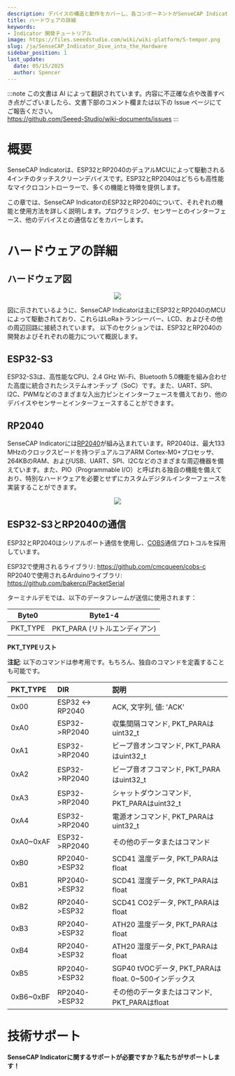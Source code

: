 ```yaml
---
description: デバイスの構造と動作をカバーし、各コンポーネントがSenseCAP Indicatorの全体的な機能にどのように貢献しているかを詳述します。
title: ハードウェアの詳細
keywords:
- Indicator 開発チュートリアル
image: https://files.seeedstudio.com/wiki/wiki-platform/S-tempor.png
slug: /ja/SenseCAP_Indicator_Dive_into_the_Hardware
sidebar_position: 1
last_update:
  date: 05/15/2025
  author: Spencer
---
```

:::note
この文書は AI によって翻訳されています。内容に不正確な点や改善すべき点がございましたら、文書下部のコメント欄または以下の Issue ページにてご報告ください。  
https://github.com/Seeed-Studio/wiki-documents/issues
:::

# **概要**

SenseCAP Indicatorは、ESP32とRP2040のデュアルMCUによって駆動される4インチのタッチスクリーンデバイスです。ESP32とRP2040はどちらも高性能なマイクロコントローラーで、多くの機能と特徴を提供します。

この章では、SenseCAP IndicatorのESP32とRP2040について、それぞれの機能と使用方法を詳しく説明します。プログラミング、センサーとのインターフェース、他のデバイスとの通信などをカバーします。

# **ハードウェアの詳細**

## **ハードウェア図**

<div align="center"><img width={800} src="https://files.seeedstudio.com/wiki/SenseCAP/SenseCAP_Indicator/SenseCAP_Indicator_6.png"/></div>

図に示されているように、SenseCAP Indicatorは主にESP32とRP2040のMCUによって駆動されており、これらはLoRaトランシーバー、LCD、およびその他の周辺回路に接続されています。
以下のセクションでは、ESP32とRP2040の開発およびそれぞれの能力について概説します。

## **ESP32-S3**

ESP32-S3は、高性能なCPU、2.4 GHz Wi-Fi、Bluetooth 5.0機能を組み合わせた高度に統合されたシステムオンチップ（SoC）です。また、UART、SPI、I2C、PWMなどのさまざまな入出力ピンとインターフェースを備えており、他のデバイスやセンサーとインターフェースすることができます。

## **RP2040**

SenseCAP Indicatorには[RP2040](https://www.seeedstudio.com/Raspberry-Pi-Pico-p-4832.html?)が組み込まれています。RP2040は、最大133 MHzのクロックスピードを持つデュアルコアARM Cortex-M0+プロセッサ、264KBのRAM、およびUSB、UART、SPI、I2Cなどのさまざまな周辺機器を備えています。また、PIO（Programmable I/O）と呼ばれる独自の機能を備えており、特別なハードウェアを必要とせずにカスタムデジタルインターフェースを実装することができます。

<div align="center"><img width={800} src="https://files.seeedstudio.com/wiki/SenseCAP/SenseCAP_Indicator/rppinout.png"/></div>

## **ESP32-S3とRP2040の通信**

ESP32とRP2040はシリアルポート通信を使用し、[COBS](http://www.stuartcheshire.org/papers/COBSforToN.pdf)通信プロトコルを採用しています。

ESP32で使用されるライブラリ: https://github.com/cmcqueen/cobs-c  
RP2040で使用されるArduinoライブラリ: https://github.com/bakercp/PacketSerial  

ターミナルデモでは、以下のデータフレームが送信に使用されます：

| Byte0    | Byte1-4          |
| -------- | ---------------- |
| PKT_TYPE | PKT_PARA (リトルエンディアン)  |

**PKT_TYPEリスト**

**注記**: 以下のコマンドは参考用です。もちろん、独自のコマンドを定義することも可能です。

| PKT_TYPE  | DIR	 | 説明  |
|:----------|:----------|:----------|
| 0x00    | ESP32 ↔ RP2040    |   ACK, 文字列, 値: 'ACK'  |
| 0xA0    | ESP32->RP2040    |  収集間隔コマンド, PKT_PARAはuint32_t |
| 0xA1    | ESP32->RP2040    |  ビープ音オンコマンド, PKT_PARAはuint32_t   |
| 0xA2    | ESP32->RP2040    |  ビープ音オフコマンド, PKT_PARAはuint32_t  |
| 0xA3    | ESP32->RP2040    |  シャットダウンコマンド, PKT_PARAはuint32_t  |
| 0xA4    | ESP32->RP2040    |  電源オンコマンド, PKT_PARAはuint32_t  |
| 0xA0~0xAF  | ESP32->RP2040    |  その他のデータまたはコマンド   |
| 0xB0    | RP2040->ESP32    | SCD41 温度データ, PKT_PARAはfloat    |
| 0xB1    | RP2040->ESP32    | SCD41 湿度データ, PKT_PARAはfloat    |
| 0xB2    | RP2040->ESP32    | SCD41 CO2データ, PKT_PARAはfloat    |
| 0xB3    | RP2040->ESP32    | ATH20 温度データ, PKT_PARAはfloat    |
| 0xB4    | RP2040->ESP32    | ATH20 湿度データ, PKT_PARAはfloat    |
| 0xB5    | RP2040->ESP32    | SGP40 tVOCデータ, PKT_PARAはfloat. 0~500インデックス   |
| 0xB6~0xBF    | RP2040->ESP32    | その他のデータまたはコマンド, PKT_PARAはfloat    |

# **技術サポート**

**SenseCAP Indicatorに関するサポートが必要ですか？私たちがサポートします！**

<div class="button_tech_support_container">
<a href="https://discord.com/invite/QqMgVwHT3X" class="button_tech_support_sensecap"></a>
<a href="https://support.sensecapmx.com/portal/en/home" class="button_tech_support_sensecap3"></a>
</div>

<div class="button_tech_support_container">
<a href="mailto:support@sensecapmx.com" class="button_tech_support_sensecap2"></a>
<a href="https://github.com/Seeed-Studio/wiki-documents/discussions/69" class="button_discussion"></a>
</div>
